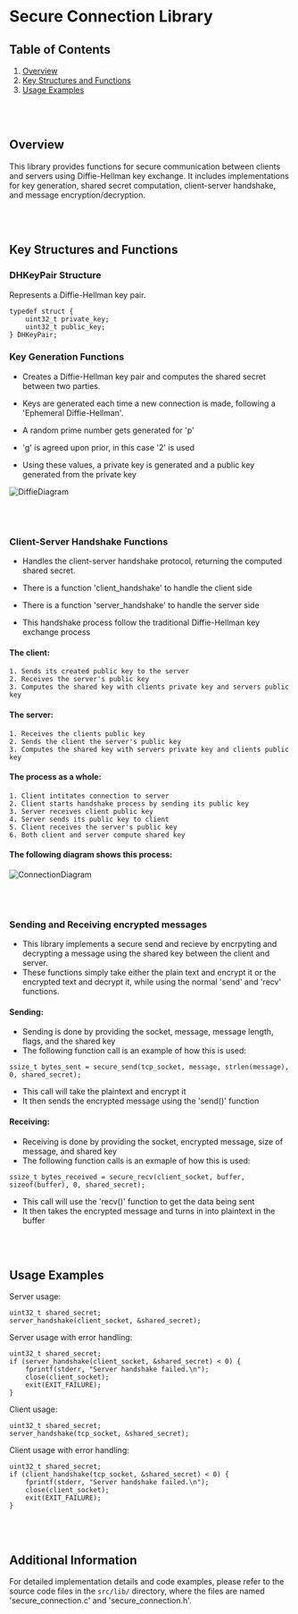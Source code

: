 # Secure Connection Library

## Table of Contents
1. [Overview](#overview)
2. [Key Structures and Functions](#key-structures-and-functions)
3. [Usage Examples](#usage-examples)

<br>
<br>

## Overview

This library provides functions for secure communication between clients and servers using Diffie-Hellman key exchange. It includes implementations for key generation, shared secret computation, client-server handshake, and message encryption/decryption.

<br>
<br>

## Key Structures and Functions

### DHKeyPair Structure

Represents a Diffie-Hellman key pair.
```
typedef struct {
    uint32_t private_key;
    uint32_t public_key;
} DHKeyPair;
```

### Key Generation Functions

- Creates a Diffie-Hellman key pair and computes the shared secret between two parties.

- Keys are generated each time a new connection is made, following a 'Ephemeral Diffie-Hellman'.
- A random prime number gets generated for 'p'
- 'g' is agreed upon prior, in this case '2' is used
- Using these values, a private key is generated and a public key generated from the private key

![DiffieDiagram](Diffie-HellmanDiagram.png)

<br>
<br>

### Client-Server Handshake Functions

- Handles the client-server handshake protocol, returning the computed shared secret.
- There is a function 'client_handshake' to handle the client side
- There is a function 'server_handshake' to handle the server side

- This handshake process follow the traditional Diffie-Hellman key exchange process

#### The client:
    1. Sends its created public key to the server
    2. Receives the server's public key
    3. Computes the shared key with clients private key and servers public key

#### The server:
    1. Receives the clients public key
    2. Sends the client the server's public key
    3. Computes the shared key with servers private key and clients public key

#### The process as a whole:
    1. Client intitates connection to server
    2. Client starts handshake process by sending its public key
    3. Server receives client public key
    4. Server sends its public key to client
    5. Client receives the server's public key
    6. Both client and server compute shared key

#### The following diagram shows this process:
![ConnectionDiagram](ConnectionDiagram.png)

<br>
<br>

### Sending and Receiving encrypted messages
- This library implements a secure send and recieve by encrpyting and decrypting a message using the shared key between the client and server.
- These functions simply take either the plain text and encrypt it or the encrypted text and decrypt it, while using the normal 'send' and 'recv' functions.

#### Sending:
- Sending is done by providing the socket, message, message length, flags, and the shared key
- The following function call is an example of how this is used:
```
ssize_t bytes_sent = secure_send(tcp_socket, message, strlen(message), 0, shared_secret);
```
- This call will take the plaintext and encrypt it
- It then sends the encrypted message using the 'send()' function

#### Receiving:
- Receiving is done by providing the socket, encrypted message, size of message, and shared key
- The following function calls is an exmaple of how this is used:
```
ssize_t bytes_received = secure_recv(client_socket, buffer, sizeof(buffer), 0, shared_secret);
```
- This call will use the 'recv()' function to get the data being sent
- It then takes the encrypted message and turns in into plaintext in the buffer

<br>
<br>

## Usage Examples

Server usage:
```
uint32_t shared_secret;
server_handshake(client_socket, &shared_secret);
```

Server usage with error handling:
```
uint32_t shared_secret;
if (server_handshake(client_socket, &shared_secret) < 0) {
    fprintf(stderr, "Server handshake failed.\n");
    close(client_socket);
    exit(EXIT_FAILURE);
}
```

Client usage:
```
uint32_t shared_secret;
server_handshake(tcp_socket, &shared_secret);
```

Client usage with error handling:
```
uint32_t shared_secret;
if (client_handshake(tcp_socket, &shared_secret) < 0) {
    fprintf(stderr, "Server handshake failed.\n");
    close(client_socket);
    exit(EXIT_FAILURE);
}
```

<br>
<br>

## Additional Information

For detailed implementation details and code examples, please refer to the source code files in the `src/lib/` directory, where the files are named 'secure_connection.c' and 'secure_connection.h'.
